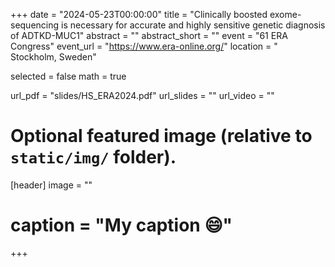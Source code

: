 +++
date = "2024-05-23T00:00:00"
title = "Clinically boosted exome-sequencing is necessary for accurate and highly sensitive genetic diagnosis of ADTKD-MUC1"
abstract = ""
abstract_short = ""
event = "61 ERA Congress"
event_url = "https://www.era-online.org/"
location = " Stockholm, Sweden"

selected = false
math = true

url_pdf = "slides/HS_ERA2024.pdf"
url_slides = ""
url_video = ""

# Optional featured image (relative to `static/img/` folder).
[header]
image = ""
# caption = "My caption :smile:"

+++

